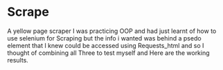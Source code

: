 # Scrape
A yellow page scraper
I was practicing OOP and had just learnt of how to use selenium for Scraping but the info i wanted was behind a psedo element that I knew could be accessed using Requests_html and so I thought of combining all Three to test myself and Here are the working results.
